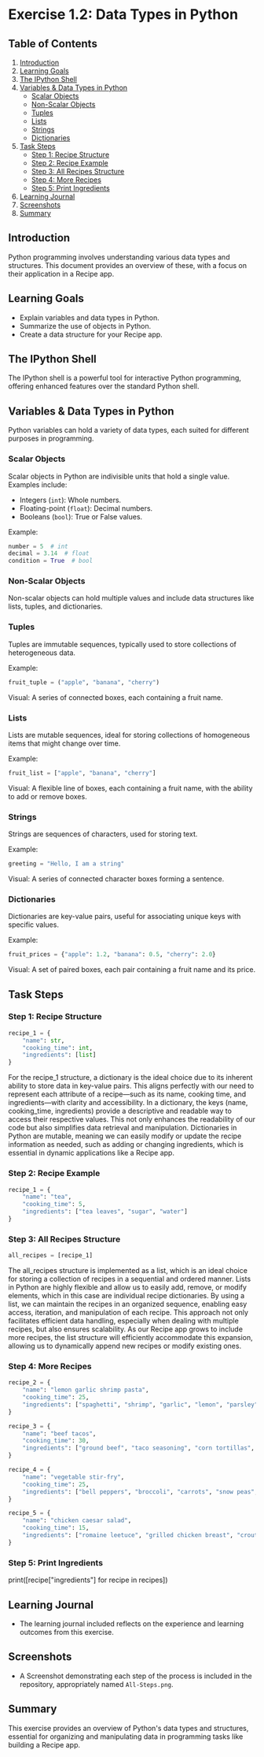 # Exercise 1.2: Data Types in Python

## Table of Contents

1. [Introduction](#introduction)
2. [Learning Goals](#learning-goals)
3. [The IPython Shell](#the-ipython-shell)
4. [Variables & Data Types in Python](#variables--data-types-in-python)
    - [Scalar Objects](#scalar-objects)
    - [Non-Scalar Objects](#non-scalar-objects)
    - [Tuples](#tuples)
    - [Lists](#lists)
    - [Strings](#strings)
    - [Dictionaries](#dictionaries)
5. [Task Steps](#task-steps)
    - [Step 1: Recipe Structure](#step-1-recipe-structure)
    - [Step 2: Recipe Example](#step-2-recipe-example)
    - [Step 3: All Recipes Structure](#step-3-all-recipes-structure)
    - [Step 4: More Recipes](#step-4-more-recipes)
    - [Step 5: Print Ingredients](#step-5-print-ingredients)
6. [Learning Journal](#learning-journal)
7. [Screenshots](#screenshots)
8. [Summary](#summary)

## Introduction

Python programming involves understanding various data types and structures. This document provides an overview of these, with a focus on their application in a Recipe app.

## Learning Goals

- Explain variables and data types in Python.
- Summarize the use of objects in Python.
- Create a data structure for your Recipe app.

## The IPython Shell

The IPython shell is a powerful tool for interactive Python programming, offering enhanced features over the standard Python shell.

## Variables & Data Types in Python

Python variables can hold a variety of data types, each suited for different purposes in programming.

### Scalar Objects

Scalar objects in Python are indivisible units that hold a single value. Examples include:

- Integers (`int`): Whole numbers.
- Floating-point (`float`): Decimal numbers.
- Booleans (`bool`): True or False values.

Example:

```python
number = 5  # int
decimal = 3.14  # float
condition = True  # bool
```

### Non-Scalar Objects

Non-scalar objects can hold multiple values and include data structures like lists, tuples, and dictionaries.

### Tuples

Tuples are immutable sequences, typically used to store collections of heterogeneous data.

Example:

```python
fruit_tuple = ("apple", "banana", "cherry")
```

Visual: A series of connected boxes, each containing a fruit name.

### Lists

Lists are mutable sequences, ideal for storing collections of homogeneous items that might change over time.

Example:

```python
fruit_list = ["apple", "banana", "cherry"]
```

Visual: A flexible line of boxes, each containing a fruit name, with the ability to add or remove boxes.

### Strings

Strings are sequences of characters, used for storing text.

Example:

```python
greeting = "Hello, I am a string"
```

Visual: A series of connected character boxes forming a sentence.

### Dictionaries

Dictionaries are key-value pairs, useful for associating unique keys with specific values.

Example:

```python
fruit_prices = {"apple": 1.2, "banana": 0.5, "cherry": 2.0}
```

Visual: A set of paired boxes, each pair containing a fruit name and its price.

## Task Steps

### Step 1: Recipe Structure

```python
recipe_1 = {
    "name": str,
    "cooking_time": int,
    "ingredients": [list]
}
```

For the recipe_1 structure, a dictionary is the ideal choice due to its inherent ability to store data in key-value pairs. This aligns perfectly with our need to represent each attribute of a recipe—such as its name, cooking time, and ingredients—with clarity and accessibility. In a dictionary, the keys (name, cooking_time, ingredients) provide a descriptive and readable way to access their respective values. This not only enhances the readability of our code but also simplifies data retrieval and manipulation. Dictionaries in Python are mutable, meaning we can easily modify or update the recipe information as needed, such as adding or changing ingredients, which is essential in dynamic applications like a Recipe app.

### Step 2: Recipe Example

```python
recipe_1 = {
    "name": "tea",
    "cooking_time": 5,
    "ingredients": ["tea leaves", "sugar", "water"]
}
```

### Step 3: All Recipes Structure

```python
all_recipes = [recipe_1]
```

The all_recipes structure is implemented as a list, which is an ideal choice for storing a collection of recipes in a sequential and ordered manner. Lists in Python are highly flexible and allow us to easily add, remove, or modify elements, which in this case are individual recipe dictionaries. By using a list, we can maintain the recipes in an organized sequence, enabling easy access, iteration, and manipulation of each recipe. This approach not only facilitates efficient data handling, especially when dealing with multiple recipes, but also ensures scalability. As our Recipe app grows to include more recipes, the list structure will efficiently accommodate this expansion, allowing us to dynamically append new recipes or modify existing ones.

### Step 4: More Recipes

```python
recipe_2 = {
    "name": "lemon garlic shrimp pasta",
    "cooking_time": 25,
    "ingredients": ["spaghetti", "shrimp", "garlic", "lemon", "parsley", "olive oil", "chili flakes", "parmesan cheese"]
}

recipe_3 = {
    "name": "beef tacos",
    "cooking_time": 30,
    "ingredients": ["ground beef", "taco seasoning", "corn tortillas", "lettuce", "tomato", "cheese", "sour cream", "salsa"]
}

recipe_4 = {
    "name": "vegetable stir-fry",
    "cooking_time": 25,
    "ingredients": ["bell peppers", "broccoli", "carrots", "snow peas", "garlic", "soy sauce", "ginger", "sesame oil", "tofu"]
}

recipe_5 = {
    "name": "chicken caesar salad",
    "cooking_time": 15,
    "ingredients": ["romaine leetuce", "grilled chicken breast", "croutons", "parmesan cheese", "caesar dressing", "lemon juice"]
}
```

### Step 5: Print Ingredients

print([recipe["ingredients"] for recipe in recipes])

## Learning Journal

- The learning journal included reflects on the experience and learning outcomes from this exercise.

## Screenshots

- A Screenshot demonstrating each step of the process is included in the repository, appropriately named `All-Steps.png`.

## Summary

This exercise provides an overview of Python's data types and structures, essential for organizing and manipulating data in programming tasks like building a Recipe app.
